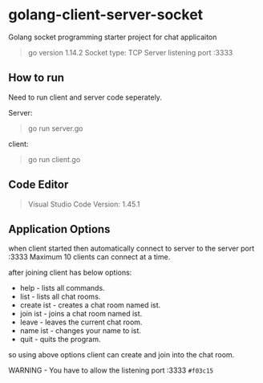 # golang-client-server-socket
Golang socket programming starter project for chat applicaiton
> go version 1.14.2
> Socket type: TCP
> Server listening port :3333



## How to run
Need to run client and server code seperately.

Server: 
> go run server.go

client:
> go run client.go

## Code Editor
> Visual Studio Code
> Version: 1.45.1




## Application Options


when client started then automatically connect to server to the server port :3333
Maximum 10 clients can connect at a time.


after joining client has below options:

* help - lists all commands.
* list - lists all chat rooms.
* create ist - creates a chat room named ist.
* join ist - joins a chat room named ist.
* leave - leaves the current chat room.
* name ist - changes your name to ist.
* quit - quits the program.


so using above options client can create and join into the chat room.

WARNING - You have to allow the listening port :3333 `#f03c15`